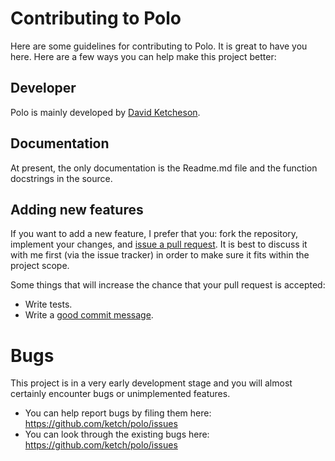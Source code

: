 # Contributing to Polo

Here are some guidelines for contributing to Polo. It is great to have you
here. Here are a few ways you can help make this project better:

## Developer

Polo is mainly developed by [David Ketcheson](http://github.com/ketch).

## Documentation

At present, the only documentation is the Readme.md file and the function docstrings
in the source.

## Adding new features

If you want to add a new feature, I prefer that you: fork the repository, implement
your changes, and [issue a pull request](http://github.com/ketch/polo/compare).
It is best to discuss it with me first
(via the issue tracker) in order to make sure it fits within the project scope.

Some things that will increase the chance that your pull request is accepted:

* Write tests.
* Write a [good commit message](http://tbaggery.com/2008/04/19/a-note-about-git-commit-messages.html).

# Bugs
This project is in a very early development stage and you will almost certainly
encounter bugs or unimplemented features.

* You can help report bugs by filing them here: https://github.com/ketch/polo/issues
* You can look through the existing bugs here: https://github.com/ketch/polo/issues
